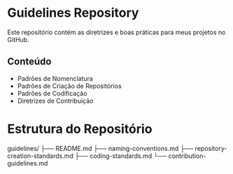 # Guidelines Repository

Este repositório contém as diretrizes e boas práticas para meus projetos no GitHub.

## Conteúdo

- Padrões de Nomenclatura
- Padrões de Criação de Repositórios
- Padrões de Codificação
- Diretrizes de Contribuição

# Estrutura do Repositório

guidelines/
├── README.md
├── naming-conventions.md
├── repository-creation-standards.md
├── coding-standards.md
└── contribution-guidelines.md
